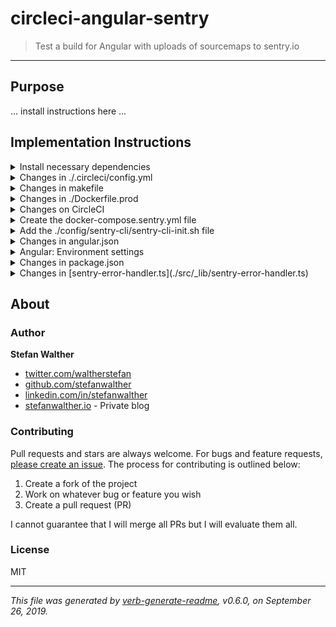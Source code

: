 # circleci-angular-sentry

> Test a build for Angular with uploads of sourcemaps to sentry.io

---

## Purpose

... install instructions here ...

## Implementation Instructions

<details>
<summary>Install necessary dependencies</summary>

```js
npm install cross-env --save-dev
npm install replace --save-dev
```

</details>

<details>
<summary>Changes in ./.circleci/config.yml</summary>

**Add sentry-release task in `./.circleci/config.yml`**

```yaml
  - run:
      name: sentry.io release
      command: make sentry-release
```

</details>

<details>
<summary>Changes in makefile</summary>

**Ensure the following header:**

```bash
ifeq ($(CIRCLE_SHA1),)
RELEASE_VERSION := $(shell git describe --always --long)
else
RELEASE_VERSION := $(CIRCLE_SHA1)
endif

DOCKER_ORG=stefanwalther
DOCKER_REPO=circleci-angular-sentry
```

**Change build task:**

````bash
build:								## Build the docker image (prod)
	NODE_VER=$(NODE_VER)
	@echo 'RELEASE_VERSION: $(RELEASE_VERSION)'
	@echo 'OS: $(OS_NAME)'
	@echo '---'

	docker build --build-arg release_version=$(RELEASE_VERSION) -t $(DOCKER_ORG)/$(DOCKER_REPO) -f Dockerfile.prod .
.PHONY: build
````

**Add `sentry-release` task:**

```bash
sentry-release:						## Do the sentry release
	export DEBUG=1; \
	export SENTRY_AUTH_TOKEN=$(CIRCLECI_ANGULAR_SENTRY_API_TOKEN); \
	export SENTRY_ORG=stefanwalther; \
	export SENTRY_PROJECT=circleci-angular-sentry; \
	export GITHUB_PROJECT=stefanwalther/circleci-angular-sentry; \
	export SENTRY_PROJECT_VERSION=$(shell node -e "console.log(require('./package.json').name)")@$(shell node -e "console.log(require('./package.json').version)"); \
	export SENTRY_LOG_LEVEL=debug; \
	export RELEASE_VERSION=$(RELEASE_VERSION); \
	docker-compose --f=./docker-compose.sentry.yaml run sentry-cli
	#&& docker-compose --f=./docker-compose.sentry.yaml down -t 0;
.PHONY: sentry-release
```

</details>

<details>
<summary>Changes in ./Dockerfile.prod</summary>

Use the `build:prod` instead of the `build` task

```bash
RUN npm run build:prod
```

</details>

<details>
<summary>Changes on CircleCI</summary>

Add the environment variable `CIRCLECI_ANGULAR_SENTRY_API_TOKEN` to CircleCI.
</details>

<details>
<summary>Create the docker-compose.sentry.yml file</summary>

```yaml
version: '2'

services:

  app:
    image: stefanwalther/circleci-angular-sentry
    container_name: app
    ports:
      - "8080:80"
    volumes:
      - app-volume:/usr/share/nginx/html

  sentry-cli:
    image: getsentry/sentry-cli
    container_name: sentry-cli
    tty: true
    depends_on:
      - app
    environment:
      - DEBUG=true
      - SENTRY_AUTH_TOKEN=${SENTRY_AUTH_TOKEN}
      - SENTRY_PROJECT_VERSION=${SENTRY_PROJECT_VERSION}
      - SENTRY_ORG=${SENTRY_ORG}
      - SENTRY_PROJECT=${SENTRY_PROJECT}
      - SENTRY_LOG_LEVEL=${SENTRY_LOG_LEVEL}
      - RELEASE_VERSION=${RELEASE_VERSION}
      - GITHUB_PROJECT=${GITHUB_PROJECT}
      - PROJECT_DIR=/work
    volumes:
      - app-volume/:/work
      - ./config/sentry-cli/:/work/sentry-cli/
    command: >
      sh -c "sh ./sentry-cli/sentry-cli-init.sh"

volumes:
  app-volume:

```

</details>

<details>
<summary>Add the ./config/sentry-cli/sentry-cli-init.sh file</summary>

See [here](./config/sentry-cli/sentry-cli-init.sh)

</details>

<details>
<summary>Changes in angular.json</summary>

**Check that in `angular.json` the following section looks as follows**

```json

"configurations": {
    "production": {
      "fileReplacements": [
        {
          "replace": "src/environments/environment.ts",
          "with": "src/environments/environment.prod.ts"
        }
      ],
      "optimization": true,
      "outputHashing": "all",
      // See here: https://medium.com/angular-athens/make-angulars-source-code-available-to-sentry-with-gitlab-ci-b3020bd60ae6
      "sourceMap": {
        "hidden": true,
        "scripts": true,
        "styles": true
      },
      "extractCss": true,
      "namedChunks": false,
      "aot": true,
      "extractLicenses": false,
    }
  }

```

</details>

<details>
<summary>Angular: Environment settings</summary>

**environment.ts settings**

_environment.ts:_
```typescript
export const environment = {
  production: true,
  version: '%RELEASE_VERSION%'
};
```

_environment.prod.ts:_
```typescript
export const environment = {
  production: true,
  version: '%RELEASE_VERSION%'
};
```

</details>

<details>
<summary>Changes in package.json</summary>

**Adapt scripts in [package.json](./package.json)**

```js
    "prebuild": "replace '%RELEASE_VERSION%' $RELEASE_VERSION src/environments/environment.prod.ts",
    "postbuild": "replace $RELEASE_VERSION '%RELEASE_VERSION%' src/environments/environment.prod.ts",
    "build:prod": "cross-env RELEASE_VERSION=${RELEASE_VERSION:=unknown} ng build --prod --output-path=dist --source-map",
    "prebuild:prod": "cross-env RELEASE_VERSION=${RELEASE_VERSION:=unknown} echo \"Replacing %RELEASE_VERSION% with '$RELEASE_VERSION'\" && replace '%RELEASE_VERSION%' $RELEASE_VERSION src/environments/environment.prod.ts",
    "postbuild:prod": "cross-env RELEASE_VERSION=${RELEASE_VERSION:=unknown} echo \"Resetting RELEASE_VERSION\" && replace $RELEASE_VERSION '%RELEASE_VERSION%' src/environments/environment.prod.ts",

```

</details>

<details>
<summary>Changes in [sentry-error-handler.ts](./src/_lib/sentry-error-handler.ts)</summary>

```typescript
import {environment} from 'src/environments/environment';
```

```typescript
Sentry.init({
    dsn: this.settingsService.settings.sentryDsn,
    environment: this.settingsService.settings.environment,
    release: `${environment.version}`
    });
```

</details>

## About

### Author
**Stefan Walther**

* [twitter.com/waltherstefan](http://twitter.com/waltherstefan)  
* [github.com/stefanwalther](http://github.com/stefanwalther) 
* [linkedin.com/in/stefanwalther](https://www.linkedin.com/in/stefanwalther/)  
* [stefanwalther.io](http://stefanwalther.io) - Private blog

### Contributing
Pull requests and stars are always welcome. For bugs and feature requests, [please create an issue](https://github.com/stefanwalther/circleci-angular-sentry/issues). The process for contributing is outlined below:

1. Create a fork of the project
2. Work on whatever bug or feature you wish
3. Create a pull request (PR)

I cannot guarantee that I will merge all PRs but I will evaluate them all.

### License
MIT

***

_This file was generated by [verb-generate-readme](https://github.com/verbose/verb-generate-readme), v0.6.0, on September 26, 2019._

